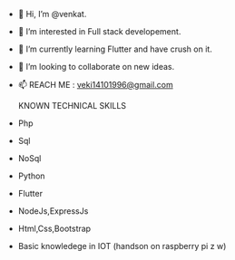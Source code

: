 - 👋 Hi, I’m @venkat.
- 👀 I’m interested in Full stack developement.
- 🌱 I’m currently learning Flutter and have crush on it.
- 💞️ I’m looking to collaborate on new ideas.
- 📫 REACH ME : veki14101996@gmail.com

    KNOWN TECHNICAL SKILLS
 
-   Php
-   Sql
-   NoSql
-   Python
-   Flutter
-   NodeJs,ExpressJs
-   Html,Css,Bootstrap
-   Basic knowledege in IOT (handson on raspberry pi z w)


